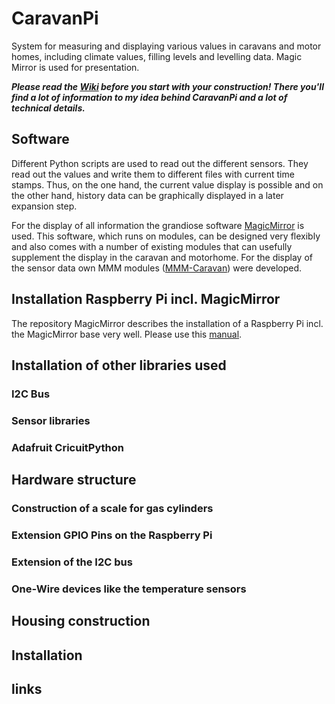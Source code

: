 # CaravanPi
System for measuring and displaying various values in caravans and motor homes, including climate values, filling levels and levelling data. Magic Mirror is used for presentation.

***Please read the [Wiki](https://github.com/spitzlbergerj/CaravanPi/wiki) before you start with your construction! There you'll find a lot of information to my idea behind CaravanPi and a lot of technical details.***

## Software

Different Python scripts are used to read out the different sensors. They read out the values and write them to different files with current time stamps. Thus, on the one hand, the current value display is possible and on the other hand, history data can be graphically displayed in a later expansion step.

For the display of all information the grandiose software [MagicMirror](https://magicmirror.builders/) is used. This software, which runs on modules, can be designed very flexibly and also comes with a number of existing modules that can usefully supplement the display in the caravan and motorhome. For the display of the sensor data own MMM modules ([MMM-Caravan](https://github.com/spitzlbergerj/MMM-Caravan)) were developed.


## Installation Raspberry Pi incl. MagicMirror

The repository MagicMirror describes the installation of a Raspberry Pi incl. the MagicMirror base very well. Please use this [manual](https://github.com/MichMich/MagicMirror#raspberry-pi).

## Installation of other libraries used

### I2C Bus

### Sensor libraries

### Adafruit CricuitPython


## Hardware structure

### Construction of a scale for gas cylinders

### Extension GPIO Pins on the Raspberry Pi

### Extension of the I2C bus

### One-Wire devices like the temperature sensors


## Housing construction



## Installation

## links


 
